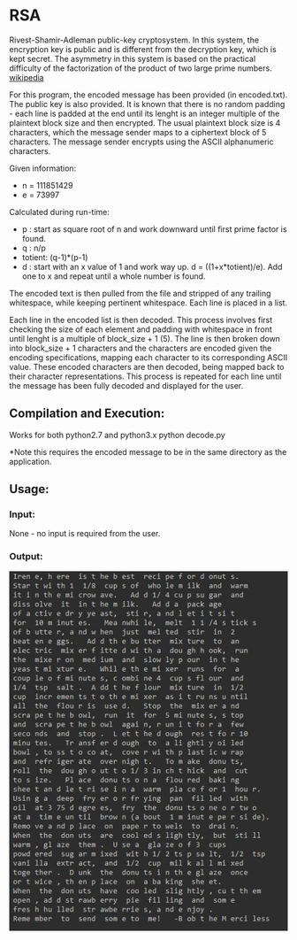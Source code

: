 # RSA 

Rivest-Shamir-Adleman public-key cryptosystem. In this system, the encryption key is public and is different from the
decryption key, which is kept secret. The asymmetry in this system is based on the practical difficulty of the factorization of
the product of two large prime numbers. [wikipedia](https://en.wikipedia.org/wiki/RSA_(cryptosystem))

For this program, the encoded message has been provided (in encoded.txt). The public key is also provided. It is known that
there is no random padding - each line is padded at the end until its lenght is an integer multiple of the plaintext block size
and then encrypted. The usual plaintext block size is 4 characters, which the message sender maps to a ciphertext block of 5 characters.
The message sender encrypts using the ASCII alphanumeric characters. 

Given information:
+ n = 111851429
+ e = 73997

Calculated during run-time:
+ p : start as square root of n and work downward until first prime factor is found.
+ q : n/p
+ totient: (q-1)*(p-1)
+ d : start with an x value of 1 and work way up. d = ((1+x*totient)/e). Add one to x and repeat until a whole number is found.

The encoded text is then pulled from the file and stripped of any trailing whitespace, while keeping pertinent whitespace. Each line
is placed in a list. 

Each line in the encoded list is then decoded. This process involves first checking the size of each element and padding with
whitespace in front until lenght is a multiple of block_size + 1 (5). The line is then broken down into block_size + 1 characters and
the characters are encoded given the encoding specifications, mapping each character to its corresponding ASCII value. These encoded
characters are then decoded, being mapped back to their character representations. This process is repeated for each line until the 
message has been fully decoded and displayed for the user.

## Compilation and Execution:
Works for both python2.7 and python3.x
python decode.py

*Note this requires the encoded message to be in the same directory as the application.

## Usage:
### Input:
None - no input is required from the user.

### Output:
![alt text](https://github.com/NotQuiteHeroes/Resources/blob/master/ScreenShots/mathRSA.JPG "RSA Decoding")

